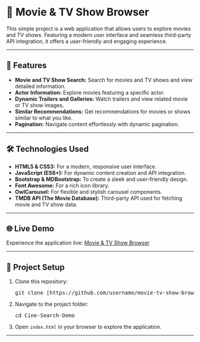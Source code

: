 <h1>🎥 Movie & TV Show Browser</h1>
    <p>
        This simple project is a web application that allows users to explore movies and TV shows. 
        Featuring a modern user interface and seamless third-party API integration, it offers a 
        user-friendly and engaging experience.
    </p>
    <hr>
    <h2>🚀 Features</h2>
    <ul>
        <li><strong>Movie and TV Show Search:</strong> Search for movies and TV shows and view detailed information.</li>
        <li><strong>Actor Information:</strong> Explore movies featuring a specific actor.</li>
        <li><strong>Dynamic Trailers and Galleries:</strong> Watch trailers and view related movie or TV show images.</li>
        <li><strong>Similar Recommendations:</strong> Get recommendations for movies or shows similar to what you like.</li>
        <li><strong>Pagination:</strong> Navigate content effortlessly with dynamic pagination.</li>
    </ul>
    <hr>
    <h2>🛠️ Technologies Used</h2>
    <ul>
        <li><strong>HTML5 & CSS3:</strong> For a modern, responsive user interface.</li>
        <li><strong>JavaScript (ES6+):</strong> For dynamic content creation and API integration.</li>
        <li><strong>Bootstrap & MDBootstrap:</strong> To create a sleek and user-friendly design.</li>
        <li><strong>Font Awesome:</strong> For a rich icon library.</li>
        <li><strong>OwlCarousel:</strong> For flexible and stylish carousel components.</li>
        <li><strong>TMDB API (The Movie Database):</strong> Third-party API used for fetching movie and TV show data.</li>
    </ul>
    <hr>
    <h2>🌐 Live Demo</h2>
    <p>
        Experience the application live: 
        <a href="https://fetihakgun.com.tr/webmovie/index.html" target="_blank">Movie & TV Show Browser</a>
    </p>
    <hr>
    <h2>📂 Project Setup</h2>
    <ol>
        <li>Clone this repository:
            <pre>git clone [https://github.com/username/movie-tv-show-browser.git](https://github.com/FetihAkgun/Cine-Search-Demo.git)</pre>
        </li>
        <li>Navigate to the project folder:
            <pre>cd Cine-Search-Demo</pre>
        </li>
        <li>Open <code>index.html</code> in your browser to explore the application.</li>
    </ol>
    <hr>
